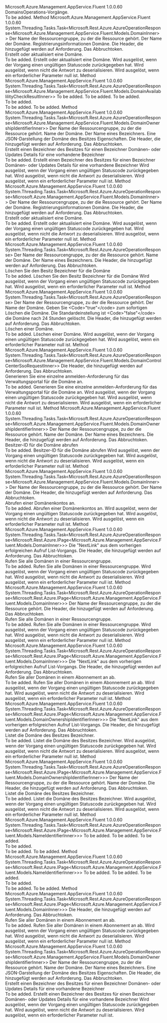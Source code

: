 <Type Name="IDomainsOperations" FullName="Microsoft.Azure.Management.AppService.Fluent.IDomainsOperations">
  <TypeSignature Language="C#" Value="public interface IDomainsOperations" />
  <TypeSignature Language="ILAsm" Value=".class public interface auto ansi abstract IDomainsOperations" />
  <TypeSignature Language="DocId" Value="T:Microsoft.Azure.Management.AppService.Fluent.IDomainsOperations" />
  <TypeSignature Language="VB.NET" Value="Public Interface IDomainsOperations" />
  <TypeSignature Language="F#" Value="type IDomainsOperations = interface" />
  <AssemblyInfo>
    <AssemblyName>Microsoft.Azure.Management.AppService.Fluent</AssemblyName>
    <AssemblyVersion>1.0.0.60</AssemblyVersion>
  </AssemblyInfo>
  <Interfaces />
  <Docs>
    <summary>
            DomainsOperations-Vorgänge.
            </summary>
    <remarks>To be added.</remarks>
  </Docs>
  <Members>
    <Member MemberName="BeginCreateOrUpdateWithHttpMessagesAsync">
      <MemberSignature Language="C#" Value="public System.Threading.Tasks.Task&lt;Microsoft.Rest.Azure.AzureOperationResponse&lt;Microsoft.Azure.Management.AppService.Fluent.Models.DomainInner&gt;&gt; BeginCreateOrUpdateWithHttpMessagesAsync (string resourceGroupName, string domainName, Microsoft.Azure.Management.AppService.Fluent.Models.DomainInner domain, System.Collections.Generic.Dictionary&lt;string,System.Collections.Generic.List&lt;string&gt;&gt; customHeaders = null, System.Threading.CancellationToken cancellationToken = null);" />
      <MemberSignature Language="ILAsm" Value=".method public hidebysig newslot virtual instance class System.Threading.Tasks.Task`1&lt;class Microsoft.Rest.Azure.AzureOperationResponse`1&lt;class Microsoft.Azure.Management.AppService.Fluent.Models.DomainInner&gt;&gt; BeginCreateOrUpdateWithHttpMessagesAsync(string resourceGroupName, string domainName, class Microsoft.Azure.Management.AppService.Fluent.Models.DomainInner domain, class System.Collections.Generic.Dictionary`2&lt;string, class System.Collections.Generic.List`1&lt;string&gt;&gt; customHeaders, valuetype System.Threading.CancellationToken cancellationToken) cil managed" />
      <MemberSignature Language="DocId" Value="M:Microsoft.Azure.Management.AppService.Fluent.IDomainsOperations.BeginCreateOrUpdateWithHttpMessagesAsync(System.String,System.String,Microsoft.Azure.Management.AppService.Fluent.Models.DomainInner,System.Collections.Generic.Dictionary{System.String,System.Collections.Generic.List{System.String}},System.Threading.CancellationToken)" />
      <MemberSignature Language="F#" Value="abstract member BeginCreateOrUpdateWithHttpMessagesAsync : string * string * Microsoft.Azure.Management.AppService.Fluent.Models.DomainInner * System.Collections.Generic.Dictionary&lt;string, System.Collections.Generic.List&lt;string&gt;&gt; * System.Threading.CancellationToken -&gt; System.Threading.Tasks.Task&lt;Microsoft.Rest.Azure.AzureOperationResponse&lt;Microsoft.Azure.Management.AppService.Fluent.Models.DomainInner&gt;&gt;" Usage="iDomainsOperations.BeginCreateOrUpdateWithHttpMessagesAsync (resourceGroupName, domainName, domain, customHeaders, cancellationToken)" />
      <MemberType>Method</MemberType>
      <AssemblyInfo>
        <AssemblyName>Microsoft.Azure.Management.AppService.Fluent</AssemblyName>
        <AssemblyVersion>1.0.0.60</AssemblyVersion>
      </AssemblyInfo>
      <ReturnValue>
        <ReturnType>System.Threading.Tasks.Task&lt;Microsoft.Rest.Azure.AzureOperationResponse&lt;Microsoft.Azure.Management.AppService.Fluent.Models.DomainInner&gt;&gt;</ReturnType>
      </ReturnValue>
      <Parameters>
        <Parameter Name="resourceGroupName" Type="System.String" />
        <Parameter Name="domainName" Type="System.String" />
        <Parameter Name="domain" Type="Microsoft.Azure.Management.AppService.Fluent.Models.DomainInner" />
        <Parameter Name="customHeaders" Type="System.Collections.Generic.Dictionary&lt;System.String,System.Collections.Generic.List&lt;System.String&gt;&gt;" />
        <Parameter Name="cancellationToken" Type="System.Threading.CancellationToken" />
      </Parameters>
      <Docs>
        <param name="resourceGroupName">
            Der Name der Ressourcengruppe, zu der die Ressource gehört.
            </param>
        <param name="domainName">
            Der Name der Domäne.
            </param>
        <param name="domain">
            Registrierungsinformationen Domäne.
            </param>
        <param name="customHeaders">
            Die Header, die hinzugefügt werden auf Anforderung.
            </param>
        <param name="cancellationToken">
            Das Abbruchtoken.
            </param>
        <summary>
            Erstellt oder aktualisiert eine Domäne.
            </summary>
        <returns>To be added.</returns>
        <remarks>
            Erstellt oder aktualisiert eine Domäne.
            </remarks>
        <exception cref="T:Microsoft.Rest.Azure.CloudException">
            Wird ausgelöst, wenn der Vorgang einen ungültigen Statuscode zurückgegeben hat.
            </exception>
        <exception cref="T:Microsoft.Rest.SerializationException">
            Wird ausgelöst, wenn nicht die Antwort zu deserialisieren.
            </exception>
        <exception cref="T:Microsoft.Rest.ValidationException">
            Wird ausgelöst, wenn ein erforderlicher Parameter null ist.
            </exception>
      </Docs>
    </Member>
    <Member MemberName="CheckAvailabilityWithHttpMessagesAsync">
      <MemberSignature Language="C#" Value="public System.Threading.Tasks.Task&lt;Microsoft.Rest.Azure.AzureOperationResponse&lt;Microsoft.Azure.Management.AppService.Fluent.Models.DomainAvailablilityCheckResultInner&gt;&gt; CheckAvailabilityWithHttpMessagesAsync (Microsoft.Azure.Management.AppService.Fluent.Models.NameIdentifierInner identifier, System.Collections.Generic.Dictionary&lt;string,System.Collections.Generic.List&lt;string&gt;&gt; customHeaders = null, System.Threading.CancellationToken cancellationToken = null);" />
      <MemberSignature Language="ILAsm" Value=".method public hidebysig newslot virtual instance class System.Threading.Tasks.Task`1&lt;class Microsoft.Rest.Azure.AzureOperationResponse`1&lt;class Microsoft.Azure.Management.AppService.Fluent.Models.DomainAvailablilityCheckResultInner&gt;&gt; CheckAvailabilityWithHttpMessagesAsync(class Microsoft.Azure.Management.AppService.Fluent.Models.NameIdentifierInner identifier, class System.Collections.Generic.Dictionary`2&lt;string, class System.Collections.Generic.List`1&lt;string&gt;&gt; customHeaders, valuetype System.Threading.CancellationToken cancellationToken) cil managed" />
      <MemberSignature Language="DocId" Value="M:Microsoft.Azure.Management.AppService.Fluent.IDomainsOperations.CheckAvailabilityWithHttpMessagesAsync(Microsoft.Azure.Management.AppService.Fluent.Models.NameIdentifierInner,System.Collections.Generic.Dictionary{System.String,System.Collections.Generic.List{System.String}},System.Threading.CancellationToken)" />
      <MemberSignature Language="F#" Value="abstract member CheckAvailabilityWithHttpMessagesAsync : Microsoft.Azure.Management.AppService.Fluent.Models.NameIdentifierInner * System.Collections.Generic.Dictionary&lt;string, System.Collections.Generic.List&lt;string&gt;&gt; * System.Threading.CancellationToken -&gt; System.Threading.Tasks.Task&lt;Microsoft.Rest.Azure.AzureOperationResponse&lt;Microsoft.Azure.Management.AppService.Fluent.Models.DomainAvailablilityCheckResultInner&gt;&gt;" Usage="iDomainsOperations.CheckAvailabilityWithHttpMessagesAsync (identifier, customHeaders, cancellationToken)" />
      <MemberType>Method</MemberType>
      <AssemblyInfo>
        <AssemblyName>Microsoft.Azure.Management.AppService.Fluent</AssemblyName>
        <AssemblyVersion>1.0.0.60</AssemblyVersion>
      </AssemblyInfo>
      <ReturnValue>
        <ReturnType>System.Threading.Tasks.Task&lt;Microsoft.Rest.Azure.AzureOperationResponse&lt;Microsoft.Azure.Management.AppService.Fluent.Models.DomainAvailablilityCheckResultInner&gt;&gt;</ReturnType>
      </ReturnValue>
      <Parameters>
        <Parameter Name="identifier" Type="Microsoft.Azure.Management.AppService.Fluent.Models.NameIdentifierInner" />
        <Parameter Name="customHeaders" Type="System.Collections.Generic.Dictionary&lt;System.String,System.Collections.Generic.List&lt;System.String&gt;&gt;" />
        <Parameter Name="cancellationToken" Type="System.Threading.CancellationToken" />
      </Parameters>
      <Docs>
        <param name="identifier">To be added.</param>
        <param name="customHeaders">To be added.</param>
        <param name="cancellationToken">To be added.</param>
        <summary>To be added.</summary>
        <returns>To be added.</returns>
        <remarks>To be added.</remarks>
      </Docs>
    </Member>
    <Member MemberName="CreateOrUpdateOwnershipIdentifierWithHttpMessagesAsync">
      <MemberSignature Language="C#" Value="public System.Threading.Tasks.Task&lt;Microsoft.Rest.Azure.AzureOperationResponse&lt;Microsoft.Azure.Management.AppService.Fluent.Models.DomainOwnershipIdentifierInner&gt;&gt; CreateOrUpdateOwnershipIdentifierWithHttpMessagesAsync (string resourceGroupName, string domainName, string name, Microsoft.Azure.Management.AppService.Fluent.Models.DomainOwnershipIdentifierInner domainOwnershipIdentifier, System.Collections.Generic.Dictionary&lt;string,System.Collections.Generic.List&lt;string&gt;&gt; customHeaders = null, System.Threading.CancellationToken cancellationToken = null);" />
      <MemberSignature Language="ILAsm" Value=".method public hidebysig newslot virtual instance class System.Threading.Tasks.Task`1&lt;class Microsoft.Rest.Azure.AzureOperationResponse`1&lt;class Microsoft.Azure.Management.AppService.Fluent.Models.DomainOwnershipIdentifierInner&gt;&gt; CreateOrUpdateOwnershipIdentifierWithHttpMessagesAsync(string resourceGroupName, string domainName, string name, class Microsoft.Azure.Management.AppService.Fluent.Models.DomainOwnershipIdentifierInner domainOwnershipIdentifier, class System.Collections.Generic.Dictionary`2&lt;string, class System.Collections.Generic.List`1&lt;string&gt;&gt; customHeaders, valuetype System.Threading.CancellationToken cancellationToken) cil managed" />
      <MemberSignature Language="DocId" Value="M:Microsoft.Azure.Management.AppService.Fluent.IDomainsOperations.CreateOrUpdateOwnershipIdentifierWithHttpMessagesAsync(System.String,System.String,System.String,Microsoft.Azure.Management.AppService.Fluent.Models.DomainOwnershipIdentifierInner,System.Collections.Generic.Dictionary{System.String,System.Collections.Generic.List{System.String}},System.Threading.CancellationToken)" />
      <MemberSignature Language="F#" Value="abstract member CreateOrUpdateOwnershipIdentifierWithHttpMessagesAsync : string * string * string * Microsoft.Azure.Management.AppService.Fluent.Models.DomainOwnershipIdentifierInner * System.Collections.Generic.Dictionary&lt;string, System.Collections.Generic.List&lt;string&gt;&gt; * System.Threading.CancellationToken -&gt; System.Threading.Tasks.Task&lt;Microsoft.Rest.Azure.AzureOperationResponse&lt;Microsoft.Azure.Management.AppService.Fluent.Models.DomainOwnershipIdentifierInner&gt;&gt;" Usage="iDomainsOperations.CreateOrUpdateOwnershipIdentifierWithHttpMessagesAsync (resourceGroupName, domainName, name, domainOwnershipIdentifier, customHeaders, cancellationToken)" />
      <MemberType>Method</MemberType>
      <AssemblyInfo>
        <AssemblyName>Microsoft.Azure.Management.AppService.Fluent</AssemblyName>
        <AssemblyVersion>1.0.0.60</AssemblyVersion>
      </AssemblyInfo>
      <ReturnValue>
        <ReturnType>System.Threading.Tasks.Task&lt;Microsoft.Rest.Azure.AzureOperationResponse&lt;Microsoft.Azure.Management.AppService.Fluent.Models.DomainOwnershipIdentifierInner&gt;&gt;</ReturnType>
      </ReturnValue>
      <Parameters>
        <Parameter Name="resourceGroupName" Type="System.String" />
        <Parameter Name="domainName" Type="System.String" />
        <Parameter Name="name" Type="System.String" />
        <Parameter Name="domainOwnershipIdentifier" Type="Microsoft.Azure.Management.AppService.Fluent.Models.DomainOwnershipIdentifierInner" />
        <Parameter Name="customHeaders" Type="System.Collections.Generic.Dictionary&lt;System.String,System.Collections.Generic.List&lt;System.String&gt;&gt;" />
        <Parameter Name="cancellationToken" Type="System.Threading.CancellationToken" />
      </Parameters>
      <Docs>
        <param name="resourceGroupName">
            Der Name der Ressourcengruppe, zu der die Ressource gehört.
            </param>
        <param name="domainName">
            Name der Domäne.
            </param>
        <param name="name">
            Der Name eines Bezeichners.
            </param>
        <param name="domainOwnershipIdentifier">
            Eine JSON-Darstellung der Domäne des Besitzes Eigenschaften.
            </param>
        <param name="customHeaders">
            Die Header, die hinzugefügt werden auf Anforderung.
            </param>
        <param name="cancellationToken">
            Das Abbruchtoken.
            </param>
        <summary>
            Erstellt einen Bezeichner des Besitzes für einen Bezeichner Domänen- oder Updates Details für eine vorhandene Bezeichner
            </summary>
        <returns>To be added.</returns>
        <remarks>
            Erstellt einen Bezeichner des Besitzes für einen Bezeichner Domänen- oder Updates Details für eine vorhandene Bezeichner
            </remarks>
        <exception cref="T:Microsoft.Rest.Azure.CloudException">
            Wird ausgelöst, wenn der Vorgang einen ungültigen Statuscode zurückgegeben hat.
            </exception>
        <exception cref="T:Microsoft.Rest.SerializationException">
            Wird ausgelöst, wenn nicht die Antwort zu deserialisieren.
            </exception>
        <exception cref="T:Microsoft.Rest.ValidationException">
            Wird ausgelöst, wenn ein erforderlicher Parameter null ist.
            </exception>
      </Docs>
    </Member>
    <Member MemberName="CreateOrUpdateWithHttpMessagesAsync">
      <MemberSignature Language="C#" Value="public System.Threading.Tasks.Task&lt;Microsoft.Rest.Azure.AzureOperationResponse&lt;Microsoft.Azure.Management.AppService.Fluent.Models.DomainInner&gt;&gt; CreateOrUpdateWithHttpMessagesAsync (string resourceGroupName, string domainName, Microsoft.Azure.Management.AppService.Fluent.Models.DomainInner domain, System.Collections.Generic.Dictionary&lt;string,System.Collections.Generic.List&lt;string&gt;&gt; customHeaders = null, System.Threading.CancellationToken cancellationToken = null);" />
      <MemberSignature Language="ILAsm" Value=".method public hidebysig newslot virtual instance class System.Threading.Tasks.Task`1&lt;class Microsoft.Rest.Azure.AzureOperationResponse`1&lt;class Microsoft.Azure.Management.AppService.Fluent.Models.DomainInner&gt;&gt; CreateOrUpdateWithHttpMessagesAsync(string resourceGroupName, string domainName, class Microsoft.Azure.Management.AppService.Fluent.Models.DomainInner domain, class System.Collections.Generic.Dictionary`2&lt;string, class System.Collections.Generic.List`1&lt;string&gt;&gt; customHeaders, valuetype System.Threading.CancellationToken cancellationToken) cil managed" />
      <MemberSignature Language="DocId" Value="M:Microsoft.Azure.Management.AppService.Fluent.IDomainsOperations.CreateOrUpdateWithHttpMessagesAsync(System.String,System.String,Microsoft.Azure.Management.AppService.Fluent.Models.DomainInner,System.Collections.Generic.Dictionary{System.String,System.Collections.Generic.List{System.String}},System.Threading.CancellationToken)" />
      <MemberSignature Language="F#" Value="abstract member CreateOrUpdateWithHttpMessagesAsync : string * string * Microsoft.Azure.Management.AppService.Fluent.Models.DomainInner * System.Collections.Generic.Dictionary&lt;string, System.Collections.Generic.List&lt;string&gt;&gt; * System.Threading.CancellationToken -&gt; System.Threading.Tasks.Task&lt;Microsoft.Rest.Azure.AzureOperationResponse&lt;Microsoft.Azure.Management.AppService.Fluent.Models.DomainInner&gt;&gt;" Usage="iDomainsOperations.CreateOrUpdateWithHttpMessagesAsync (resourceGroupName, domainName, domain, customHeaders, cancellationToken)" />
      <MemberType>Method</MemberType>
      <AssemblyInfo>
        <AssemblyName>Microsoft.Azure.Management.AppService.Fluent</AssemblyName>
        <AssemblyVersion>1.0.0.60</AssemblyVersion>
      </AssemblyInfo>
      <ReturnValue>
        <ReturnType>System.Threading.Tasks.Task&lt;Microsoft.Rest.Azure.AzureOperationResponse&lt;Microsoft.Azure.Management.AppService.Fluent.Models.DomainInner&gt;&gt;</ReturnType>
      </ReturnValue>
      <Parameters>
        <Parameter Name="resourceGroupName" Type="System.String" />
        <Parameter Name="domainName" Type="System.String" />
        <Parameter Name="domain" Type="Microsoft.Azure.Management.AppService.Fluent.Models.DomainInner" />
        <Parameter Name="customHeaders" Type="System.Collections.Generic.Dictionary&lt;System.String,System.Collections.Generic.List&lt;System.String&gt;&gt;" />
        <Parameter Name="cancellationToken" Type="System.Threading.CancellationToken" />
      </Parameters>
      <Docs>
        <param name="resourceGroupName">
            Der Name der Ressourcengruppe, zu der die Ressource gehört.
            </param>
        <param name="domainName">
            Der Name der Domäne.
            </param>
        <param name="domain">
            Registrierungsinformationen Domäne.
            </param>
        <param name="customHeaders">
            Die Header, die hinzugefügt werden auf Anforderung.
            </param>
        <param name="cancellationToken">
            Das Abbruchtoken.
            </param>
        <summary>
            Erstellt oder aktualisiert eine Domäne.
            </summary>
        <returns>To be added.</returns>
        <remarks>
            Erstellt oder aktualisiert eine Domäne.
            </remarks>
        <exception cref="T:Microsoft.Rest.Azure.CloudException">
            Wird ausgelöst, wenn der Vorgang einen ungültigen Statuscode zurückgegeben hat.
            </exception>
        <exception cref="T:Microsoft.Rest.SerializationException">
            Wird ausgelöst, wenn nicht die Antwort zu deserialisieren.
            </exception>
        <exception cref="T:Microsoft.Rest.ValidationException">
            Wird ausgelöst, wenn ein erforderlicher Parameter null ist.
            </exception>
      </Docs>
    </Member>
    <Member MemberName="DeleteOwnershipIdentifierWithHttpMessagesAsync">
      <MemberSignature Language="C#" Value="public System.Threading.Tasks.Task&lt;Microsoft.Rest.Azure.AzureOperationResponse&gt; DeleteOwnershipIdentifierWithHttpMessagesAsync (string resourceGroupName, string domainName, string name, System.Collections.Generic.Dictionary&lt;string,System.Collections.Generic.List&lt;string&gt;&gt; customHeaders = null, System.Threading.CancellationToken cancellationToken = null);" />
      <MemberSignature Language="ILAsm" Value=".method public hidebysig newslot virtual instance class System.Threading.Tasks.Task`1&lt;class Microsoft.Rest.Azure.AzureOperationResponse&gt; DeleteOwnershipIdentifierWithHttpMessagesAsync(string resourceGroupName, string domainName, string name, class System.Collections.Generic.Dictionary`2&lt;string, class System.Collections.Generic.List`1&lt;string&gt;&gt; customHeaders, valuetype System.Threading.CancellationToken cancellationToken) cil managed" />
      <MemberSignature Language="DocId" Value="M:Microsoft.Azure.Management.AppService.Fluent.IDomainsOperations.DeleteOwnershipIdentifierWithHttpMessagesAsync(System.String,System.String,System.String,System.Collections.Generic.Dictionary{System.String,System.Collections.Generic.List{System.String}},System.Threading.CancellationToken)" />
      <MemberSignature Language="F#" Value="abstract member DeleteOwnershipIdentifierWithHttpMessagesAsync : string * string * string * System.Collections.Generic.Dictionary&lt;string, System.Collections.Generic.List&lt;string&gt;&gt; * System.Threading.CancellationToken -&gt; System.Threading.Tasks.Task&lt;Microsoft.Rest.Azure.AzureOperationResponse&gt;" Usage="iDomainsOperations.DeleteOwnershipIdentifierWithHttpMessagesAsync (resourceGroupName, domainName, name, customHeaders, cancellationToken)" />
      <MemberType>Method</MemberType>
      <AssemblyInfo>
        <AssemblyName>Microsoft.Azure.Management.AppService.Fluent</AssemblyName>
        <AssemblyVersion>1.0.0.60</AssemblyVersion>
      </AssemblyInfo>
      <ReturnValue>
        <ReturnType>System.Threading.Tasks.Task&lt;Microsoft.Rest.Azure.AzureOperationResponse&gt;</ReturnType>
      </ReturnValue>
      <Parameters>
        <Parameter Name="resourceGroupName" Type="System.String" />
        <Parameter Name="domainName" Type="System.String" />
        <Parameter Name="name" Type="System.String" />
        <Parameter Name="customHeaders" Type="System.Collections.Generic.Dictionary&lt;System.String,System.Collections.Generic.List&lt;System.String&gt;&gt;" />
        <Parameter Name="cancellationToken" Type="System.Threading.CancellationToken" />
      </Parameters>
      <Docs>
        <param name="resourceGroupName">
            Der Name der Ressourcengruppe, zu der die Ressource gehört.
            </param>
        <param name="domainName">
            Name der Domäne.
            </param>
        <param name="name">
            Der Name eines Bezeichners.
            </param>
        <param name="customHeaders">
            Die Header, die hinzugefügt werden auf Anforderung.
            </param>
        <param name="cancellationToken">
            Das Abbruchtoken.
            </param>
        <summary>
            Löschen Sie den Besitz Bezeichner für die Domäne
            </summary>
        <returns>To be added.</returns>
        <remarks>
            Löschen Sie den Besitz Bezeichner für die Domäne
            </remarks>
        <exception cref="T:Microsoft.Rest.Azure.CloudException">
            Wird ausgelöst, wenn der Vorgang einen ungültigen Statuscode zurückgegeben hat.
            </exception>
        <exception cref="T:Microsoft.Rest.ValidationException">
            Wird ausgelöst, wenn ein erforderlicher Parameter null ist.
            </exception>
      </Docs>
    </Member>
    <Member MemberName="DeleteWithHttpMessagesAsync">
      <MemberSignature Language="C#" Value="public System.Threading.Tasks.Task&lt;Microsoft.Rest.Azure.AzureOperationResponse&gt; DeleteWithHttpMessagesAsync (string resourceGroupName, string domainName, Nullable&lt;bool&gt; forceHardDeleteDomain = null, System.Collections.Generic.Dictionary&lt;string,System.Collections.Generic.List&lt;string&gt;&gt; customHeaders = null, System.Threading.CancellationToken cancellationToken = null);" />
      <MemberSignature Language="ILAsm" Value=".method public hidebysig newslot virtual instance class System.Threading.Tasks.Task`1&lt;class Microsoft.Rest.Azure.AzureOperationResponse&gt; DeleteWithHttpMessagesAsync(string resourceGroupName, string domainName, valuetype System.Nullable`1&lt;bool&gt; forceHardDeleteDomain, class System.Collections.Generic.Dictionary`2&lt;string, class System.Collections.Generic.List`1&lt;string&gt;&gt; customHeaders, valuetype System.Threading.CancellationToken cancellationToken) cil managed" />
      <MemberSignature Language="DocId" Value="M:Microsoft.Azure.Management.AppService.Fluent.IDomainsOperations.DeleteWithHttpMessagesAsync(System.String,System.String,System.Nullable{System.Boolean},System.Collections.Generic.Dictionary{System.String,System.Collections.Generic.List{System.String}},System.Threading.CancellationToken)" />
      <MemberSignature Language="F#" Value="abstract member DeleteWithHttpMessagesAsync : string * string * Nullable&lt;bool&gt; * System.Collections.Generic.Dictionary&lt;string, System.Collections.Generic.List&lt;string&gt;&gt; * System.Threading.CancellationToken -&gt; System.Threading.Tasks.Task&lt;Microsoft.Rest.Azure.AzureOperationResponse&gt;" Usage="iDomainsOperations.DeleteWithHttpMessagesAsync (resourceGroupName, domainName, forceHardDeleteDomain, customHeaders, cancellationToken)" />
      <MemberType>Method</MemberType>
      <AssemblyInfo>
        <AssemblyName>Microsoft.Azure.Management.AppService.Fluent</AssemblyName>
        <AssemblyVersion>1.0.0.60</AssemblyVersion>
      </AssemblyInfo>
      <ReturnValue>
        <ReturnType>System.Threading.Tasks.Task&lt;Microsoft.Rest.Azure.AzureOperationResponse&gt;</ReturnType>
      </ReturnValue>
      <Parameters>
        <Parameter Name="resourceGroupName" Type="System.String" />
        <Parameter Name="domainName" Type="System.String" />
        <Parameter Name="forceHardDeleteDomain" Type="System.Nullable&lt;System.Boolean&gt;" />
        <Parameter Name="customHeaders" Type="System.Collections.Generic.Dictionary&lt;System.String,System.Collections.Generic.List&lt;System.String&gt;&gt;" />
        <Parameter Name="cancellationToken" Type="System.Threading.CancellationToken" />
      </Parameters>
      <Docs>
        <param name="resourceGroupName">
            Der Name der Ressourcengruppe, zu der die Ressource gehört.
            </param>
        <param name="domainName">
            Der Name der Domäne.
            </param>
        <param name="forceHardDeleteDomain">
            Geben Sie &lt;Code&gt;"true"&lt;/code&gt; zum sofortigen Löschen die Domäne. Die Standardeinstellung ist &lt;Code&gt;"false"&lt;/code&gt; die Domäne nach 24 Stunden gelöscht.
            </param>
        <param name="customHeaders">
            Die Header, die hinzugefügt werden auf Anforderung.
            </param>
        <param name="cancellationToken">
            Das Abbruchtoken.
            </param>
        <summary>
            Löschen einer Domäne.
            </summary>
        <returns>To be added.</returns>
        <remarks>
            Löschen einer Domäne.
            </remarks>
        <exception cref="T:Microsoft.Rest.Azure.CloudException">
            Wird ausgelöst, wenn der Vorgang einen ungültigen Statuscode zurückgegeben hat.
            </exception>
        <exception cref="T:Microsoft.Rest.ValidationException">
            Wird ausgelöst, wenn ein erforderlicher Parameter null ist.
            </exception>
      </Docs>
    </Member>
    <Member MemberName="GetControlCenterSsoRequestWithHttpMessagesAsync">
      <MemberSignature Language="C#" Value="public System.Threading.Tasks.Task&lt;Microsoft.Rest.Azure.AzureOperationResponse&lt;Microsoft.Azure.Management.AppService.Fluent.Models.DomainControlCenterSsoRequestInner&gt;&gt; GetControlCenterSsoRequestWithHttpMessagesAsync (System.Collections.Generic.Dictionary&lt;string,System.Collections.Generic.List&lt;string&gt;&gt; customHeaders = null, System.Threading.CancellationToken cancellationToken = null);" />
      <MemberSignature Language="ILAsm" Value=".method public hidebysig newslot virtual instance class System.Threading.Tasks.Task`1&lt;class Microsoft.Rest.Azure.AzureOperationResponse`1&lt;class Microsoft.Azure.Management.AppService.Fluent.Models.DomainControlCenterSsoRequestInner&gt;&gt; GetControlCenterSsoRequestWithHttpMessagesAsync(class System.Collections.Generic.Dictionary`2&lt;string, class System.Collections.Generic.List`1&lt;string&gt;&gt; customHeaders, valuetype System.Threading.CancellationToken cancellationToken) cil managed" />
      <MemberSignature Language="DocId" Value="M:Microsoft.Azure.Management.AppService.Fluent.IDomainsOperations.GetControlCenterSsoRequestWithHttpMessagesAsync(System.Collections.Generic.Dictionary{System.String,System.Collections.Generic.List{System.String}},System.Threading.CancellationToken)" />
      <MemberSignature Language="F#" Value="abstract member GetControlCenterSsoRequestWithHttpMessagesAsync : System.Collections.Generic.Dictionary&lt;string, System.Collections.Generic.List&lt;string&gt;&gt; * System.Threading.CancellationToken -&gt; System.Threading.Tasks.Task&lt;Microsoft.Rest.Azure.AzureOperationResponse&lt;Microsoft.Azure.Management.AppService.Fluent.Models.DomainControlCenterSsoRequestInner&gt;&gt;" Usage="iDomainsOperations.GetControlCenterSsoRequestWithHttpMessagesAsync (customHeaders, cancellationToken)" />
      <MemberType>Method</MemberType>
      <AssemblyInfo>
        <AssemblyName>Microsoft.Azure.Management.AppService.Fluent</AssemblyName>
        <AssemblyVersion>1.0.0.60</AssemblyVersion>
      </AssemblyInfo>
      <ReturnValue>
        <ReturnType>System.Threading.Tasks.Task&lt;Microsoft.Rest.Azure.AzureOperationResponse&lt;Microsoft.Azure.Management.AppService.Fluent.Models.DomainControlCenterSsoRequestInner&gt;&gt;</ReturnType>
      </ReturnValue>
      <Parameters>
        <Parameter Name="customHeaders" Type="System.Collections.Generic.Dictionary&lt;System.String,System.Collections.Generic.List&lt;System.String&gt;&gt;" />
        <Parameter Name="cancellationToken" Type="System.Threading.CancellationToken" />
      </Parameters>
      <Docs>
        <param name="customHeaders">
            Die Header, die hinzugefügt werden auf Anforderung.
            </param>
        <param name="cancellationToken">
            Das Abbruchtoken.
            </param>
        <summary>
            Generieren Sie eine einzelne anmelden-Anforderung für das Verwaltungsportal für die Domäne an.
            </summary>
        <returns>To be added.</returns>
        <remarks>
            Generieren Sie eine einzelne anmelden-Anforderung für das Verwaltungsportal für die Domäne an.
            </remarks>
        <exception cref="T:Microsoft.Rest.Azure.CloudException">
            Wird ausgelöst, wenn der Vorgang einen ungültigen Statuscode zurückgegeben hat.
            </exception>
        <exception cref="T:Microsoft.Rest.SerializationException">
            Wird ausgelöst, wenn nicht die Antwort zu deserialisieren.
            </exception>
        <exception cref="T:Microsoft.Rest.ValidationException">
            Wird ausgelöst, wenn ein erforderlicher Parameter null ist.
            </exception>
      </Docs>
    </Member>
    <Member MemberName="GetOwnershipIdentifierWithHttpMessagesAsync">
      <MemberSignature Language="C#" Value="public System.Threading.Tasks.Task&lt;Microsoft.Rest.Azure.AzureOperationResponse&lt;Microsoft.Azure.Management.AppService.Fluent.Models.DomainOwnershipIdentifierInner&gt;&gt; GetOwnershipIdentifierWithHttpMessagesAsync (string resourceGroupName, string domainName, string name, System.Collections.Generic.Dictionary&lt;string,System.Collections.Generic.List&lt;string&gt;&gt; customHeaders = null, System.Threading.CancellationToken cancellationToken = null);" />
      <MemberSignature Language="ILAsm" Value=".method public hidebysig newslot virtual instance class System.Threading.Tasks.Task`1&lt;class Microsoft.Rest.Azure.AzureOperationResponse`1&lt;class Microsoft.Azure.Management.AppService.Fluent.Models.DomainOwnershipIdentifierInner&gt;&gt; GetOwnershipIdentifierWithHttpMessagesAsync(string resourceGroupName, string domainName, string name, class System.Collections.Generic.Dictionary`2&lt;string, class System.Collections.Generic.List`1&lt;string&gt;&gt; customHeaders, valuetype System.Threading.CancellationToken cancellationToken) cil managed" />
      <MemberSignature Language="DocId" Value="M:Microsoft.Azure.Management.AppService.Fluent.IDomainsOperations.GetOwnershipIdentifierWithHttpMessagesAsync(System.String,System.String,System.String,System.Collections.Generic.Dictionary{System.String,System.Collections.Generic.List{System.String}},System.Threading.CancellationToken)" />
      <MemberSignature Language="F#" Value="abstract member GetOwnershipIdentifierWithHttpMessagesAsync : string * string * string * System.Collections.Generic.Dictionary&lt;string, System.Collections.Generic.List&lt;string&gt;&gt; * System.Threading.CancellationToken -&gt; System.Threading.Tasks.Task&lt;Microsoft.Rest.Azure.AzureOperationResponse&lt;Microsoft.Azure.Management.AppService.Fluent.Models.DomainOwnershipIdentifierInner&gt;&gt;" Usage="iDomainsOperations.GetOwnershipIdentifierWithHttpMessagesAsync (resourceGroupName, domainName, name, customHeaders, cancellationToken)" />
      <MemberType>Method</MemberType>
      <AssemblyInfo>
        <AssemblyName>Microsoft.Azure.Management.AppService.Fluent</AssemblyName>
        <AssemblyVersion>1.0.0.60</AssemblyVersion>
      </AssemblyInfo>
      <ReturnValue>
        <ReturnType>System.Threading.Tasks.Task&lt;Microsoft.Rest.Azure.AzureOperationResponse&lt;Microsoft.Azure.Management.AppService.Fluent.Models.DomainOwnershipIdentifierInner&gt;&gt;</ReturnType>
      </ReturnValue>
      <Parameters>
        <Parameter Name="resourceGroupName" Type="System.String" />
        <Parameter Name="domainName" Type="System.String" />
        <Parameter Name="name" Type="System.String" />
        <Parameter Name="customHeaders" Type="System.Collections.Generic.Dictionary&lt;System.String,System.Collections.Generic.List&lt;System.String&gt;&gt;" />
        <Parameter Name="cancellationToken" Type="System.Threading.CancellationToken" />
      </Parameters>
      <Docs>
        <param name="resourceGroupName">
            Der Name der Ressourcengruppe, zu der die Ressource gehört.
            </param>
        <param name="domainName">
            Name der Domäne.
            </param>
        <param name="name">
            Der Name eines Bezeichners.
            </param>
        <param name="customHeaders">
            Die Header, die hinzugefügt werden auf Anforderung.
            </param>
        <param name="cancellationToken">
            Das Abbruchtoken.
            </param>
        <summary>
            Besitzer-ID für die Domäne abrufen
            </summary>
        <returns>To be added.</returns>
        <remarks>
            Besitzer-ID für die Domäne abrufen
            </remarks>
        <exception cref="T:Microsoft.Rest.Azure.CloudException">
            Wird ausgelöst, wenn der Vorgang einen ungültigen Statuscode zurückgegeben hat.
            </exception>
        <exception cref="T:Microsoft.Rest.SerializationException">
            Wird ausgelöst, wenn nicht die Antwort zu deserialisieren.
            </exception>
        <exception cref="T:Microsoft.Rest.ValidationException">
            Wird ausgelöst, wenn ein erforderlicher Parameter null ist.
            </exception>
      </Docs>
    </Member>
    <Member MemberName="GetWithHttpMessagesAsync">
      <MemberSignature Language="C#" Value="public System.Threading.Tasks.Task&lt;Microsoft.Rest.Azure.AzureOperationResponse&lt;Microsoft.Azure.Management.AppService.Fluent.Models.DomainInner&gt;&gt; GetWithHttpMessagesAsync (string resourceGroupName, string domainName, System.Collections.Generic.Dictionary&lt;string,System.Collections.Generic.List&lt;string&gt;&gt; customHeaders = null, System.Threading.CancellationToken cancellationToken = null);" />
      <MemberSignature Language="ILAsm" Value=".method public hidebysig newslot virtual instance class System.Threading.Tasks.Task`1&lt;class Microsoft.Rest.Azure.AzureOperationResponse`1&lt;class Microsoft.Azure.Management.AppService.Fluent.Models.DomainInner&gt;&gt; GetWithHttpMessagesAsync(string resourceGroupName, string domainName, class System.Collections.Generic.Dictionary`2&lt;string, class System.Collections.Generic.List`1&lt;string&gt;&gt; customHeaders, valuetype System.Threading.CancellationToken cancellationToken) cil managed" />
      <MemberSignature Language="DocId" Value="M:Microsoft.Azure.Management.AppService.Fluent.IDomainsOperations.GetWithHttpMessagesAsync(System.String,System.String,System.Collections.Generic.Dictionary{System.String,System.Collections.Generic.List{System.String}},System.Threading.CancellationToken)" />
      <MemberSignature Language="F#" Value="abstract member GetWithHttpMessagesAsync : string * string * System.Collections.Generic.Dictionary&lt;string, System.Collections.Generic.List&lt;string&gt;&gt; * System.Threading.CancellationToken -&gt; System.Threading.Tasks.Task&lt;Microsoft.Rest.Azure.AzureOperationResponse&lt;Microsoft.Azure.Management.AppService.Fluent.Models.DomainInner&gt;&gt;" Usage="iDomainsOperations.GetWithHttpMessagesAsync (resourceGroupName, domainName, customHeaders, cancellationToken)" />
      <MemberType>Method</MemberType>
      <AssemblyInfo>
        <AssemblyName>Microsoft.Azure.Management.AppService.Fluent</AssemblyName>
        <AssemblyVersion>1.0.0.60</AssemblyVersion>
      </AssemblyInfo>
      <ReturnValue>
        <ReturnType>System.Threading.Tasks.Task&lt;Microsoft.Rest.Azure.AzureOperationResponse&lt;Microsoft.Azure.Management.AppService.Fluent.Models.DomainInner&gt;&gt;</ReturnType>
      </ReturnValue>
      <Parameters>
        <Parameter Name="resourceGroupName" Type="System.String" />
        <Parameter Name="domainName" Type="System.String" />
        <Parameter Name="customHeaders" Type="System.Collections.Generic.Dictionary&lt;System.String,System.Collections.Generic.List&lt;System.String&gt;&gt;" />
        <Parameter Name="cancellationToken" Type="System.Threading.CancellationToken" />
      </Parameters>
      <Docs>
        <param name="resourceGroupName">
            Der Name der Ressourcengruppe, zu der die Ressource gehört.
            </param>
        <param name="domainName">
            Der Name der Domäne.
            </param>
        <param name="customHeaders">
            Die Header, die hinzugefügt werden auf Anforderung.
            </param>
        <param name="cancellationToken">
            Das Abbruchtoken.
            </param>
        <summary>
            Abrufen einer Domänenkontos an.
            </summary>
        <returns>To be added.</returns>
        <remarks>
            Abrufen einer Domänenkontos an.
            </remarks>
        <exception cref="T:Microsoft.Rest.Azure.CloudException">
            Wird ausgelöst, wenn der Vorgang einen ungültigen Statuscode zurückgegeben hat.
            </exception>
        <exception cref="T:Microsoft.Rest.SerializationException">
            Wird ausgelöst, wenn nicht die Antwort zu deserialisieren.
            </exception>
        <exception cref="T:Microsoft.Rest.ValidationException">
            Wird ausgelöst, wenn ein erforderlicher Parameter null ist.
            </exception>
      </Docs>
    </Member>
    <Member MemberName="ListByResourceGroupNextWithHttpMessagesAsync">
      <MemberSignature Language="C#" Value="public System.Threading.Tasks.Task&lt;Microsoft.Rest.Azure.AzureOperationResponse&lt;Microsoft.Rest.Azure.IPage&lt;Microsoft.Azure.Management.AppService.Fluent.Models.DomainInner&gt;&gt;&gt; ListByResourceGroupNextWithHttpMessagesAsync (string nextPageLink, System.Collections.Generic.Dictionary&lt;string,System.Collections.Generic.List&lt;string&gt;&gt; customHeaders = null, System.Threading.CancellationToken cancellationToken = null);" />
      <MemberSignature Language="ILAsm" Value=".method public hidebysig newslot virtual instance class System.Threading.Tasks.Task`1&lt;class Microsoft.Rest.Azure.AzureOperationResponse`1&lt;class Microsoft.Rest.Azure.IPage`1&lt;class Microsoft.Azure.Management.AppService.Fluent.Models.DomainInner&gt;&gt;&gt; ListByResourceGroupNextWithHttpMessagesAsync(string nextPageLink, class System.Collections.Generic.Dictionary`2&lt;string, class System.Collections.Generic.List`1&lt;string&gt;&gt; customHeaders, valuetype System.Threading.CancellationToken cancellationToken) cil managed" />
      <MemberSignature Language="DocId" Value="M:Microsoft.Azure.Management.AppService.Fluent.IDomainsOperations.ListByResourceGroupNextWithHttpMessagesAsync(System.String,System.Collections.Generic.Dictionary{System.String,System.Collections.Generic.List{System.String}},System.Threading.CancellationToken)" />
      <MemberSignature Language="F#" Value="abstract member ListByResourceGroupNextWithHttpMessagesAsync : string * System.Collections.Generic.Dictionary&lt;string, System.Collections.Generic.List&lt;string&gt;&gt; * System.Threading.CancellationToken -&gt; System.Threading.Tasks.Task&lt;Microsoft.Rest.Azure.AzureOperationResponse&lt;Microsoft.Rest.Azure.IPage&lt;Microsoft.Azure.Management.AppService.Fluent.Models.DomainInner&gt;&gt;&gt;" Usage="iDomainsOperations.ListByResourceGroupNextWithHttpMessagesAsync (nextPageLink, customHeaders, cancellationToken)" />
      <MemberType>Method</MemberType>
      <AssemblyInfo>
        <AssemblyName>Microsoft.Azure.Management.AppService.Fluent</AssemblyName>
        <AssemblyVersion>1.0.0.60</AssemblyVersion>
      </AssemblyInfo>
      <ReturnValue>
        <ReturnType>System.Threading.Tasks.Task&lt;Microsoft.Rest.Azure.AzureOperationResponse&lt;Microsoft.Rest.Azure.IPage&lt;Microsoft.Azure.Management.AppService.Fluent.Models.DomainInner&gt;&gt;&gt;</ReturnType>
      </ReturnValue>
      <Parameters>
        <Parameter Name="nextPageLink" Type="System.String" />
        <Parameter Name="customHeaders" Type="System.Collections.Generic.Dictionary&lt;System.String,System.Collections.Generic.List&lt;System.String&gt;&gt;" />
        <Parameter Name="cancellationToken" Type="System.Threading.CancellationToken" />
      </Parameters>
      <Docs>
        <param name="nextPageLink">
            Die "NextLink" aus dem vorherigen erfolgreichen Aufruf List-Vorgangs.
            </param>
        <param name="customHeaders">
            Die Header, die hinzugefügt werden auf Anforderung.
            </param>
        <param name="cancellationToken">
            Das Abbruchtoken.
            </param>
        <summary>
            Rufen Sie alle Domänen in einer Ressourcengruppe.
            </summary>
        <returns>To be added.</returns>
        <remarks>
            Rufen Sie alle Domänen in einer Ressourcengruppe.
            </remarks>
        <exception cref="T:Microsoft.Rest.Azure.CloudException">
            Wird ausgelöst, wenn der Vorgang einen ungültigen Statuscode zurückgegeben hat.
            </exception>
        <exception cref="T:Microsoft.Rest.SerializationException">
            Wird ausgelöst, wenn nicht die Antwort zu deserialisieren.
            </exception>
        <exception cref="T:Microsoft.Rest.ValidationException">
            Wird ausgelöst, wenn ein erforderlicher Parameter null ist.
            </exception>
      </Docs>
    </Member>
    <Member MemberName="ListByResourceGroupWithHttpMessagesAsync">
      <MemberSignature Language="C#" Value="public System.Threading.Tasks.Task&lt;Microsoft.Rest.Azure.AzureOperationResponse&lt;Microsoft.Rest.Azure.IPage&lt;Microsoft.Azure.Management.AppService.Fluent.Models.DomainInner&gt;&gt;&gt; ListByResourceGroupWithHttpMessagesAsync (string resourceGroupName, System.Collections.Generic.Dictionary&lt;string,System.Collections.Generic.List&lt;string&gt;&gt; customHeaders = null, System.Threading.CancellationToken cancellationToken = null);" />
      <MemberSignature Language="ILAsm" Value=".method public hidebysig newslot virtual instance class System.Threading.Tasks.Task`1&lt;class Microsoft.Rest.Azure.AzureOperationResponse`1&lt;class Microsoft.Rest.Azure.IPage`1&lt;class Microsoft.Azure.Management.AppService.Fluent.Models.DomainInner&gt;&gt;&gt; ListByResourceGroupWithHttpMessagesAsync(string resourceGroupName, class System.Collections.Generic.Dictionary`2&lt;string, class System.Collections.Generic.List`1&lt;string&gt;&gt; customHeaders, valuetype System.Threading.CancellationToken cancellationToken) cil managed" />
      <MemberSignature Language="DocId" Value="M:Microsoft.Azure.Management.AppService.Fluent.IDomainsOperations.ListByResourceGroupWithHttpMessagesAsync(System.String,System.Collections.Generic.Dictionary{System.String,System.Collections.Generic.List{System.String}},System.Threading.CancellationToken)" />
      <MemberSignature Language="F#" Value="abstract member ListByResourceGroupWithHttpMessagesAsync : string * System.Collections.Generic.Dictionary&lt;string, System.Collections.Generic.List&lt;string&gt;&gt; * System.Threading.CancellationToken -&gt; System.Threading.Tasks.Task&lt;Microsoft.Rest.Azure.AzureOperationResponse&lt;Microsoft.Rest.Azure.IPage&lt;Microsoft.Azure.Management.AppService.Fluent.Models.DomainInner&gt;&gt;&gt;" Usage="iDomainsOperations.ListByResourceGroupWithHttpMessagesAsync (resourceGroupName, customHeaders, cancellationToken)" />
      <MemberType>Method</MemberType>
      <AssemblyInfo>
        <AssemblyName>Microsoft.Azure.Management.AppService.Fluent</AssemblyName>
        <AssemblyVersion>1.0.0.60</AssemblyVersion>
      </AssemblyInfo>
      <ReturnValue>
        <ReturnType>System.Threading.Tasks.Task&lt;Microsoft.Rest.Azure.AzureOperationResponse&lt;Microsoft.Rest.Azure.IPage&lt;Microsoft.Azure.Management.AppService.Fluent.Models.DomainInner&gt;&gt;&gt;</ReturnType>
      </ReturnValue>
      <Parameters>
        <Parameter Name="resourceGroupName" Type="System.String" />
        <Parameter Name="customHeaders" Type="System.Collections.Generic.Dictionary&lt;System.String,System.Collections.Generic.List&lt;System.String&gt;&gt;" />
        <Parameter Name="cancellationToken" Type="System.Threading.CancellationToken" />
      </Parameters>
      <Docs>
        <param name="resourceGroupName">
            Der Name der Ressourcengruppe, zu der die Ressource gehört.
            </param>
        <param name="customHeaders">
            Die Header, die hinzugefügt werden auf Anforderung.
            </param>
        <param name="cancellationToken">
            Das Abbruchtoken.
            </param>
        <summary>
            Rufen Sie alle Domänen in einer Ressourcengruppe.
            </summary>
        <returns>To be added.</returns>
        <remarks>
            Rufen Sie alle Domänen in einer Ressourcengruppe.
            </remarks>
        <exception cref="T:Microsoft.Rest.Azure.CloudException">
            Wird ausgelöst, wenn der Vorgang einen ungültigen Statuscode zurückgegeben hat.
            </exception>
        <exception cref="T:Microsoft.Rest.SerializationException">
            Wird ausgelöst, wenn nicht die Antwort zu deserialisieren.
            </exception>
        <exception cref="T:Microsoft.Rest.ValidationException">
            Wird ausgelöst, wenn ein erforderlicher Parameter null ist.
            </exception>
      </Docs>
    </Member>
    <Member MemberName="ListNextWithHttpMessagesAsync">
      <MemberSignature Language="C#" Value="public System.Threading.Tasks.Task&lt;Microsoft.Rest.Azure.AzureOperationResponse&lt;Microsoft.Rest.Azure.IPage&lt;Microsoft.Azure.Management.AppService.Fluent.Models.DomainInner&gt;&gt;&gt; ListNextWithHttpMessagesAsync (string nextPageLink, System.Collections.Generic.Dictionary&lt;string,System.Collections.Generic.List&lt;string&gt;&gt; customHeaders = null, System.Threading.CancellationToken cancellationToken = null);" />
      <MemberSignature Language="ILAsm" Value=".method public hidebysig newslot virtual instance class System.Threading.Tasks.Task`1&lt;class Microsoft.Rest.Azure.AzureOperationResponse`1&lt;class Microsoft.Rest.Azure.IPage`1&lt;class Microsoft.Azure.Management.AppService.Fluent.Models.DomainInner&gt;&gt;&gt; ListNextWithHttpMessagesAsync(string nextPageLink, class System.Collections.Generic.Dictionary`2&lt;string, class System.Collections.Generic.List`1&lt;string&gt;&gt; customHeaders, valuetype System.Threading.CancellationToken cancellationToken) cil managed" />
      <MemberSignature Language="DocId" Value="M:Microsoft.Azure.Management.AppService.Fluent.IDomainsOperations.ListNextWithHttpMessagesAsync(System.String,System.Collections.Generic.Dictionary{System.String,System.Collections.Generic.List{System.String}},System.Threading.CancellationToken)" />
      <MemberSignature Language="F#" Value="abstract member ListNextWithHttpMessagesAsync : string * System.Collections.Generic.Dictionary&lt;string, System.Collections.Generic.List&lt;string&gt;&gt; * System.Threading.CancellationToken -&gt; System.Threading.Tasks.Task&lt;Microsoft.Rest.Azure.AzureOperationResponse&lt;Microsoft.Rest.Azure.IPage&lt;Microsoft.Azure.Management.AppService.Fluent.Models.DomainInner&gt;&gt;&gt;" Usage="iDomainsOperations.ListNextWithHttpMessagesAsync (nextPageLink, customHeaders, cancellationToken)" />
      <MemberType>Method</MemberType>
      <AssemblyInfo>
        <AssemblyName>Microsoft.Azure.Management.AppService.Fluent</AssemblyName>
        <AssemblyVersion>1.0.0.60</AssemblyVersion>
      </AssemblyInfo>
      <ReturnValue>
        <ReturnType>System.Threading.Tasks.Task&lt;Microsoft.Rest.Azure.AzureOperationResponse&lt;Microsoft.Rest.Azure.IPage&lt;Microsoft.Azure.Management.AppService.Fluent.Models.DomainInner&gt;&gt;&gt;</ReturnType>
      </ReturnValue>
      <Parameters>
        <Parameter Name="nextPageLink" Type="System.String" />
        <Parameter Name="customHeaders" Type="System.Collections.Generic.Dictionary&lt;System.String,System.Collections.Generic.List&lt;System.String&gt;&gt;" />
        <Parameter Name="cancellationToken" Type="System.Threading.CancellationToken" />
      </Parameters>
      <Docs>
        <param name="nextPageLink">
            Die "NextLink" aus dem vorherigen erfolgreichen Aufruf List-Vorgangs.
            </param>
        <param name="customHeaders">
            Die Header, die hinzugefügt werden auf Anforderung.
            </param>
        <param name="cancellationToken">
            Das Abbruchtoken.
            </param>
        <summary>
            Rufen Sie aller Domänen in einem Abonnement an ab.
            </summary>
        <returns>To be added.</returns>
        <remarks>
            Rufen Sie aller Domänen in einem Abonnement an ab.
            </remarks>
        <exception cref="T:Microsoft.Rest.Azure.CloudException">
            Wird ausgelöst, wenn der Vorgang einen ungültigen Statuscode zurückgegeben hat.
            </exception>
        <exception cref="T:Microsoft.Rest.SerializationException">
            Wird ausgelöst, wenn nicht die Antwort zu deserialisieren.
            </exception>
        <exception cref="T:Microsoft.Rest.ValidationException">
            Wird ausgelöst, wenn ein erforderlicher Parameter null ist.
            </exception>
      </Docs>
    </Member>
    <Member MemberName="ListOwnershipIdentifiersNextWithHttpMessagesAsync">
      <MemberSignature Language="C#" Value="public System.Threading.Tasks.Task&lt;Microsoft.Rest.Azure.AzureOperationResponse&lt;Microsoft.Rest.Azure.IPage&lt;Microsoft.Azure.Management.AppService.Fluent.Models.DomainOwnershipIdentifierInner&gt;&gt;&gt; ListOwnershipIdentifiersNextWithHttpMessagesAsync (string nextPageLink, System.Collections.Generic.Dictionary&lt;string,System.Collections.Generic.List&lt;string&gt;&gt; customHeaders = null, System.Threading.CancellationToken cancellationToken = null);" />
      <MemberSignature Language="ILAsm" Value=".method public hidebysig newslot virtual instance class System.Threading.Tasks.Task`1&lt;class Microsoft.Rest.Azure.AzureOperationResponse`1&lt;class Microsoft.Rest.Azure.IPage`1&lt;class Microsoft.Azure.Management.AppService.Fluent.Models.DomainOwnershipIdentifierInner&gt;&gt;&gt; ListOwnershipIdentifiersNextWithHttpMessagesAsync(string nextPageLink, class System.Collections.Generic.Dictionary`2&lt;string, class System.Collections.Generic.List`1&lt;string&gt;&gt; customHeaders, valuetype System.Threading.CancellationToken cancellationToken) cil managed" />
      <MemberSignature Language="DocId" Value="M:Microsoft.Azure.Management.AppService.Fluent.IDomainsOperations.ListOwnershipIdentifiersNextWithHttpMessagesAsync(System.String,System.Collections.Generic.Dictionary{System.String,System.Collections.Generic.List{System.String}},System.Threading.CancellationToken)" />
      <MemberSignature Language="F#" Value="abstract member ListOwnershipIdentifiersNextWithHttpMessagesAsync : string * System.Collections.Generic.Dictionary&lt;string, System.Collections.Generic.List&lt;string&gt;&gt; * System.Threading.CancellationToken -&gt; System.Threading.Tasks.Task&lt;Microsoft.Rest.Azure.AzureOperationResponse&lt;Microsoft.Rest.Azure.IPage&lt;Microsoft.Azure.Management.AppService.Fluent.Models.DomainOwnershipIdentifierInner&gt;&gt;&gt;" Usage="iDomainsOperations.ListOwnershipIdentifiersNextWithHttpMessagesAsync (nextPageLink, customHeaders, cancellationToken)" />
      <MemberType>Method</MemberType>
      <AssemblyInfo>
        <AssemblyName>Microsoft.Azure.Management.AppService.Fluent</AssemblyName>
        <AssemblyVersion>1.0.0.60</AssemblyVersion>
      </AssemblyInfo>
      <ReturnValue>
        <ReturnType>System.Threading.Tasks.Task&lt;Microsoft.Rest.Azure.AzureOperationResponse&lt;Microsoft.Rest.Azure.IPage&lt;Microsoft.Azure.Management.AppService.Fluent.Models.DomainOwnershipIdentifierInner&gt;&gt;&gt;</ReturnType>
      </ReturnValue>
      <Parameters>
        <Parameter Name="nextPageLink" Type="System.String" />
        <Parameter Name="customHeaders" Type="System.Collections.Generic.Dictionary&lt;System.String,System.Collections.Generic.List&lt;System.String&gt;&gt;" />
        <Parameter Name="cancellationToken" Type="System.Threading.CancellationToken" />
      </Parameters>
      <Docs>
        <param name="nextPageLink">
            Die "NextLink" aus dem vorherigen erfolgreichen Aufruf List-Vorgangs.
            </param>
        <param name="customHeaders">
            Die Header, die hinzugefügt werden auf Anforderung.
            </param>
        <param name="cancellationToken">
            Das Abbruchtoken.
            </param>
        <summary>
            Listet die Domäne des Besitzes Bezeichner.
            </summary>
        <returns>To be added.</returns>
        <remarks>
            Listet die Domäne des Besitzes Bezeichner.
            </remarks>
        <exception cref="T:Microsoft.Rest.Azure.CloudException">
            Wird ausgelöst, wenn der Vorgang einen ungültigen Statuscode zurückgegeben hat.
            </exception>
        <exception cref="T:Microsoft.Rest.SerializationException">
            Wird ausgelöst, wenn nicht die Antwort zu deserialisieren.
            </exception>
        <exception cref="T:Microsoft.Rest.ValidationException">
            Wird ausgelöst, wenn ein erforderlicher Parameter null ist.
            </exception>
      </Docs>
    </Member>
    <Member MemberName="ListOwnershipIdentifiersWithHttpMessagesAsync">
      <MemberSignature Language="C#" Value="public System.Threading.Tasks.Task&lt;Microsoft.Rest.Azure.AzureOperationResponse&lt;Microsoft.Rest.Azure.IPage&lt;Microsoft.Azure.Management.AppService.Fluent.Models.DomainOwnershipIdentifierInner&gt;&gt;&gt; ListOwnershipIdentifiersWithHttpMessagesAsync (string resourceGroupName, string domainName, System.Collections.Generic.Dictionary&lt;string,System.Collections.Generic.List&lt;string&gt;&gt; customHeaders = null, System.Threading.CancellationToken cancellationToken = null);" />
      <MemberSignature Language="ILAsm" Value=".method public hidebysig newslot virtual instance class System.Threading.Tasks.Task`1&lt;class Microsoft.Rest.Azure.AzureOperationResponse`1&lt;class Microsoft.Rest.Azure.IPage`1&lt;class Microsoft.Azure.Management.AppService.Fluent.Models.DomainOwnershipIdentifierInner&gt;&gt;&gt; ListOwnershipIdentifiersWithHttpMessagesAsync(string resourceGroupName, string domainName, class System.Collections.Generic.Dictionary`2&lt;string, class System.Collections.Generic.List`1&lt;string&gt;&gt; customHeaders, valuetype System.Threading.CancellationToken cancellationToken) cil managed" />
      <MemberSignature Language="DocId" Value="M:Microsoft.Azure.Management.AppService.Fluent.IDomainsOperations.ListOwnershipIdentifiersWithHttpMessagesAsync(System.String,System.String,System.Collections.Generic.Dictionary{System.String,System.Collections.Generic.List{System.String}},System.Threading.CancellationToken)" />
      <MemberSignature Language="F#" Value="abstract member ListOwnershipIdentifiersWithHttpMessagesAsync : string * string * System.Collections.Generic.Dictionary&lt;string, System.Collections.Generic.List&lt;string&gt;&gt; * System.Threading.CancellationToken -&gt; System.Threading.Tasks.Task&lt;Microsoft.Rest.Azure.AzureOperationResponse&lt;Microsoft.Rest.Azure.IPage&lt;Microsoft.Azure.Management.AppService.Fluent.Models.DomainOwnershipIdentifierInner&gt;&gt;&gt;" Usage="iDomainsOperations.ListOwnershipIdentifiersWithHttpMessagesAsync (resourceGroupName, domainName, customHeaders, cancellationToken)" />
      <MemberType>Method</MemberType>
      <AssemblyInfo>
        <AssemblyName>Microsoft.Azure.Management.AppService.Fluent</AssemblyName>
        <AssemblyVersion>1.0.0.60</AssemblyVersion>
      </AssemblyInfo>
      <ReturnValue>
        <ReturnType>System.Threading.Tasks.Task&lt;Microsoft.Rest.Azure.AzureOperationResponse&lt;Microsoft.Rest.Azure.IPage&lt;Microsoft.Azure.Management.AppService.Fluent.Models.DomainOwnershipIdentifierInner&gt;&gt;&gt;</ReturnType>
      </ReturnValue>
      <Parameters>
        <Parameter Name="resourceGroupName" Type="System.String" />
        <Parameter Name="domainName" Type="System.String" />
        <Parameter Name="customHeaders" Type="System.Collections.Generic.Dictionary&lt;System.String,System.Collections.Generic.List&lt;System.String&gt;&gt;" />
        <Parameter Name="cancellationToken" Type="System.Threading.CancellationToken" />
      </Parameters>
      <Docs>
        <param name="resourceGroupName">
            Der Name der Ressourcengruppe, zu der die Ressource gehört.
            </param>
        <param name="domainName">
            Name der Domäne.
            </param>
        <param name="customHeaders">
            Die Header, die hinzugefügt werden auf Anforderung.
            </param>
        <param name="cancellationToken">
            Das Abbruchtoken.
            </param>
        <summary>
            Listet die Domäne des Besitzes Bezeichner.
            </summary>
        <returns>To be added.</returns>
        <remarks>
            Listet die Domäne des Besitzes Bezeichner.
            </remarks>
        <exception cref="T:Microsoft.Rest.Azure.CloudException">
            Wird ausgelöst, wenn der Vorgang einen ungültigen Statuscode zurückgegeben hat.
            </exception>
        <exception cref="T:Microsoft.Rest.SerializationException">
            Wird ausgelöst, wenn nicht die Antwort zu deserialisieren.
            </exception>
        <exception cref="T:Microsoft.Rest.ValidationException">
            Wird ausgelöst, wenn ein erforderlicher Parameter null ist.
            </exception>
      </Docs>
    </Member>
    <Member MemberName="ListRecommendationsNextWithHttpMessagesAsync">
      <MemberSignature Language="C#" Value="public System.Threading.Tasks.Task&lt;Microsoft.Rest.Azure.AzureOperationResponse&lt;Microsoft.Rest.Azure.IPage&lt;Microsoft.Azure.Management.AppService.Fluent.Models.NameIdentifierInner&gt;&gt;&gt; ListRecommendationsNextWithHttpMessagesAsync (string nextPageLink, System.Collections.Generic.Dictionary&lt;string,System.Collections.Generic.List&lt;string&gt;&gt; customHeaders = null, System.Threading.CancellationToken cancellationToken = null);" />
      <MemberSignature Language="ILAsm" Value=".method public hidebysig newslot virtual instance class System.Threading.Tasks.Task`1&lt;class Microsoft.Rest.Azure.AzureOperationResponse`1&lt;class Microsoft.Rest.Azure.IPage`1&lt;class Microsoft.Azure.Management.AppService.Fluent.Models.NameIdentifierInner&gt;&gt;&gt; ListRecommendationsNextWithHttpMessagesAsync(string nextPageLink, class System.Collections.Generic.Dictionary`2&lt;string, class System.Collections.Generic.List`1&lt;string&gt;&gt; customHeaders, valuetype System.Threading.CancellationToken cancellationToken) cil managed" />
      <MemberSignature Language="DocId" Value="M:Microsoft.Azure.Management.AppService.Fluent.IDomainsOperations.ListRecommendationsNextWithHttpMessagesAsync(System.String,System.Collections.Generic.Dictionary{System.String,System.Collections.Generic.List{System.String}},System.Threading.CancellationToken)" />
      <MemberSignature Language="F#" Value="abstract member ListRecommendationsNextWithHttpMessagesAsync : string * System.Collections.Generic.Dictionary&lt;string, System.Collections.Generic.List&lt;string&gt;&gt; * System.Threading.CancellationToken -&gt; System.Threading.Tasks.Task&lt;Microsoft.Rest.Azure.AzureOperationResponse&lt;Microsoft.Rest.Azure.IPage&lt;Microsoft.Azure.Management.AppService.Fluent.Models.NameIdentifierInner&gt;&gt;&gt;" Usage="iDomainsOperations.ListRecommendationsNextWithHttpMessagesAsync (nextPageLink, customHeaders, cancellationToken)" />
      <MemberType>Method</MemberType>
      <AssemblyInfo>
        <AssemblyName>Microsoft.Azure.Management.AppService.Fluent</AssemblyName>
        <AssemblyVersion>1.0.0.60</AssemblyVersion>
      </AssemblyInfo>
      <ReturnValue>
        <ReturnType>System.Threading.Tasks.Task&lt;Microsoft.Rest.Azure.AzureOperationResponse&lt;Microsoft.Rest.Azure.IPage&lt;Microsoft.Azure.Management.AppService.Fluent.Models.NameIdentifierInner&gt;&gt;&gt;</ReturnType>
      </ReturnValue>
      <Parameters>
        <Parameter Name="nextPageLink" Type="System.String" />
        <Parameter Name="customHeaders" Type="System.Collections.Generic.Dictionary&lt;System.String,System.Collections.Generic.List&lt;System.String&gt;&gt;" />
        <Parameter Name="cancellationToken" Type="System.Threading.CancellationToken" />
      </Parameters>
      <Docs>
        <param name="nextPageLink">To be added.</param>
        <param name="customHeaders">To be added.</param>
        <param name="cancellationToken">To be added.</param>
        <summary>To be added.</summary>
        <returns>To be added.</returns>
        <remarks>To be added.</remarks>
      </Docs>
    </Member>
    <Member MemberName="ListRecommendationsWithHttpMessagesAsync">
      <MemberSignature Language="C#" Value="public System.Threading.Tasks.Task&lt;Microsoft.Rest.Azure.AzureOperationResponse&lt;Microsoft.Rest.Azure.IPage&lt;Microsoft.Azure.Management.AppService.Fluent.Models.NameIdentifierInner&gt;&gt;&gt; ListRecommendationsWithHttpMessagesAsync (Microsoft.Azure.Management.AppService.Fluent.Models.DomainRecommendationSearchParametersInner parameters, System.Collections.Generic.Dictionary&lt;string,System.Collections.Generic.List&lt;string&gt;&gt; customHeaders = null, System.Threading.CancellationToken cancellationToken = null);" />
      <MemberSignature Language="ILAsm" Value=".method public hidebysig newslot virtual instance class System.Threading.Tasks.Task`1&lt;class Microsoft.Rest.Azure.AzureOperationResponse`1&lt;class Microsoft.Rest.Azure.IPage`1&lt;class Microsoft.Azure.Management.AppService.Fluent.Models.NameIdentifierInner&gt;&gt;&gt; ListRecommendationsWithHttpMessagesAsync(class Microsoft.Azure.Management.AppService.Fluent.Models.DomainRecommendationSearchParametersInner parameters, class System.Collections.Generic.Dictionary`2&lt;string, class System.Collections.Generic.List`1&lt;string&gt;&gt; customHeaders, valuetype System.Threading.CancellationToken cancellationToken) cil managed" />
      <MemberSignature Language="DocId" Value="M:Microsoft.Azure.Management.AppService.Fluent.IDomainsOperations.ListRecommendationsWithHttpMessagesAsync(Microsoft.Azure.Management.AppService.Fluent.Models.DomainRecommendationSearchParametersInner,System.Collections.Generic.Dictionary{System.String,System.Collections.Generic.List{System.String}},System.Threading.CancellationToken)" />
      <MemberSignature Language="F#" Value="abstract member ListRecommendationsWithHttpMessagesAsync : Microsoft.Azure.Management.AppService.Fluent.Models.DomainRecommendationSearchParametersInner * System.Collections.Generic.Dictionary&lt;string, System.Collections.Generic.List&lt;string&gt;&gt; * System.Threading.CancellationToken -&gt; System.Threading.Tasks.Task&lt;Microsoft.Rest.Azure.AzureOperationResponse&lt;Microsoft.Rest.Azure.IPage&lt;Microsoft.Azure.Management.AppService.Fluent.Models.NameIdentifierInner&gt;&gt;&gt;" Usage="iDomainsOperations.ListRecommendationsWithHttpMessagesAsync (parameters, customHeaders, cancellationToken)" />
      <MemberType>Method</MemberType>
      <AssemblyInfo>
        <AssemblyName>Microsoft.Azure.Management.AppService.Fluent</AssemblyName>
        <AssemblyVersion>1.0.0.60</AssemblyVersion>
      </AssemblyInfo>
      <ReturnValue>
        <ReturnType>System.Threading.Tasks.Task&lt;Microsoft.Rest.Azure.AzureOperationResponse&lt;Microsoft.Rest.Azure.IPage&lt;Microsoft.Azure.Management.AppService.Fluent.Models.NameIdentifierInner&gt;&gt;&gt;</ReturnType>
      </ReturnValue>
      <Parameters>
        <Parameter Name="parameters" Type="Microsoft.Azure.Management.AppService.Fluent.Models.DomainRecommendationSearchParametersInner" />
        <Parameter Name="customHeaders" Type="System.Collections.Generic.Dictionary&lt;System.String,System.Collections.Generic.List&lt;System.String&gt;&gt;" />
        <Parameter Name="cancellationToken" Type="System.Threading.CancellationToken" />
      </Parameters>
      <Docs>
        <param name="parameters">To be added.</param>
        <param name="customHeaders">To be added.</param>
        <param name="cancellationToken">To be added.</param>
        <summary>To be added.</summary>
        <returns>To be added.</returns>
        <remarks>To be added.</remarks>
      </Docs>
    </Member>
    <Member MemberName="ListWithHttpMessagesAsync">
      <MemberSignature Language="C#" Value="public System.Threading.Tasks.Task&lt;Microsoft.Rest.Azure.AzureOperationResponse&lt;Microsoft.Rest.Azure.IPage&lt;Microsoft.Azure.Management.AppService.Fluent.Models.DomainInner&gt;&gt;&gt; ListWithHttpMessagesAsync (System.Collections.Generic.Dictionary&lt;string,System.Collections.Generic.List&lt;string&gt;&gt; customHeaders = null, System.Threading.CancellationToken cancellationToken = null);" />
      <MemberSignature Language="ILAsm" Value=".method public hidebysig newslot virtual instance class System.Threading.Tasks.Task`1&lt;class Microsoft.Rest.Azure.AzureOperationResponse`1&lt;class Microsoft.Rest.Azure.IPage`1&lt;class Microsoft.Azure.Management.AppService.Fluent.Models.DomainInner&gt;&gt;&gt; ListWithHttpMessagesAsync(class System.Collections.Generic.Dictionary`2&lt;string, class System.Collections.Generic.List`1&lt;string&gt;&gt; customHeaders, valuetype System.Threading.CancellationToken cancellationToken) cil managed" />
      <MemberSignature Language="DocId" Value="M:Microsoft.Azure.Management.AppService.Fluent.IDomainsOperations.ListWithHttpMessagesAsync(System.Collections.Generic.Dictionary{System.String,System.Collections.Generic.List{System.String}},System.Threading.CancellationToken)" />
      <MemberSignature Language="F#" Value="abstract member ListWithHttpMessagesAsync : System.Collections.Generic.Dictionary&lt;string, System.Collections.Generic.List&lt;string&gt;&gt; * System.Threading.CancellationToken -&gt; System.Threading.Tasks.Task&lt;Microsoft.Rest.Azure.AzureOperationResponse&lt;Microsoft.Rest.Azure.IPage&lt;Microsoft.Azure.Management.AppService.Fluent.Models.DomainInner&gt;&gt;&gt;" Usage="iDomainsOperations.ListWithHttpMessagesAsync (customHeaders, cancellationToken)" />
      <MemberType>Method</MemberType>
      <AssemblyInfo>
        <AssemblyName>Microsoft.Azure.Management.AppService.Fluent</AssemblyName>
        <AssemblyVersion>1.0.0.60</AssemblyVersion>
      </AssemblyInfo>
      <ReturnValue>
        <ReturnType>System.Threading.Tasks.Task&lt;Microsoft.Rest.Azure.AzureOperationResponse&lt;Microsoft.Rest.Azure.IPage&lt;Microsoft.Azure.Management.AppService.Fluent.Models.DomainInner&gt;&gt;&gt;</ReturnType>
      </ReturnValue>
      <Parameters>
        <Parameter Name="customHeaders" Type="System.Collections.Generic.Dictionary&lt;System.String,System.Collections.Generic.List&lt;System.String&gt;&gt;" />
        <Parameter Name="cancellationToken" Type="System.Threading.CancellationToken" />
      </Parameters>
      <Docs>
        <param name="customHeaders">
            Die Header, die hinzugefügt werden auf Anforderung.
            </param>
        <param name="cancellationToken">
            Das Abbruchtoken.
            </param>
        <summary>
            Rufen Sie aller Domänen in einem Abonnement an ab.
            </summary>
        <returns>To be added.</returns>
        <remarks>
            Rufen Sie aller Domänen in einem Abonnement an ab.
            </remarks>
        <exception cref="T:Microsoft.Rest.Azure.CloudException">
            Wird ausgelöst, wenn der Vorgang einen ungültigen Statuscode zurückgegeben hat.
            </exception>
        <exception cref="T:Microsoft.Rest.SerializationException">
            Wird ausgelöst, wenn nicht die Antwort zu deserialisieren.
            </exception>
        <exception cref="T:Microsoft.Rest.ValidationException">
            Wird ausgelöst, wenn ein erforderlicher Parameter null ist.
            </exception>
      </Docs>
    </Member>
    <Member MemberName="UpdateOwnershipIdentifierWithHttpMessagesAsync">
      <MemberSignature Language="C#" Value="public System.Threading.Tasks.Task&lt;Microsoft.Rest.Azure.AzureOperationResponse&lt;Microsoft.Azure.Management.AppService.Fluent.Models.DomainOwnershipIdentifierInner&gt;&gt; UpdateOwnershipIdentifierWithHttpMessagesAsync (string resourceGroupName, string domainName, string name, Microsoft.Azure.Management.AppService.Fluent.Models.DomainOwnershipIdentifierInner domainOwnershipIdentifier, System.Collections.Generic.Dictionary&lt;string,System.Collections.Generic.List&lt;string&gt;&gt; customHeaders = null, System.Threading.CancellationToken cancellationToken = null);" />
      <MemberSignature Language="ILAsm" Value=".method public hidebysig newslot virtual instance class System.Threading.Tasks.Task`1&lt;class Microsoft.Rest.Azure.AzureOperationResponse`1&lt;class Microsoft.Azure.Management.AppService.Fluent.Models.DomainOwnershipIdentifierInner&gt;&gt; UpdateOwnershipIdentifierWithHttpMessagesAsync(string resourceGroupName, string domainName, string name, class Microsoft.Azure.Management.AppService.Fluent.Models.DomainOwnershipIdentifierInner domainOwnershipIdentifier, class System.Collections.Generic.Dictionary`2&lt;string, class System.Collections.Generic.List`1&lt;string&gt;&gt; customHeaders, valuetype System.Threading.CancellationToken cancellationToken) cil managed" />
      <MemberSignature Language="DocId" Value="M:Microsoft.Azure.Management.AppService.Fluent.IDomainsOperations.UpdateOwnershipIdentifierWithHttpMessagesAsync(System.String,System.String,System.String,Microsoft.Azure.Management.AppService.Fluent.Models.DomainOwnershipIdentifierInner,System.Collections.Generic.Dictionary{System.String,System.Collections.Generic.List{System.String}},System.Threading.CancellationToken)" />
      <MemberSignature Language="F#" Value="abstract member UpdateOwnershipIdentifierWithHttpMessagesAsync : string * string * string * Microsoft.Azure.Management.AppService.Fluent.Models.DomainOwnershipIdentifierInner * System.Collections.Generic.Dictionary&lt;string, System.Collections.Generic.List&lt;string&gt;&gt; * System.Threading.CancellationToken -&gt; System.Threading.Tasks.Task&lt;Microsoft.Rest.Azure.AzureOperationResponse&lt;Microsoft.Azure.Management.AppService.Fluent.Models.DomainOwnershipIdentifierInner&gt;&gt;" Usage="iDomainsOperations.UpdateOwnershipIdentifierWithHttpMessagesAsync (resourceGroupName, domainName, name, domainOwnershipIdentifier, customHeaders, cancellationToken)" />
      <MemberType>Method</MemberType>
      <AssemblyInfo>
        <AssemblyName>Microsoft.Azure.Management.AppService.Fluent</AssemblyName>
        <AssemblyVersion>1.0.0.60</AssemblyVersion>
      </AssemblyInfo>
      <ReturnValue>
        <ReturnType>System.Threading.Tasks.Task&lt;Microsoft.Rest.Azure.AzureOperationResponse&lt;Microsoft.Azure.Management.AppService.Fluent.Models.DomainOwnershipIdentifierInner&gt;&gt;</ReturnType>
      </ReturnValue>
      <Parameters>
        <Parameter Name="resourceGroupName" Type="System.String" />
        <Parameter Name="domainName" Type="System.String" />
        <Parameter Name="name" Type="System.String" />
        <Parameter Name="domainOwnershipIdentifier" Type="Microsoft.Azure.Management.AppService.Fluent.Models.DomainOwnershipIdentifierInner" />
        <Parameter Name="customHeaders" Type="System.Collections.Generic.Dictionary&lt;System.String,System.Collections.Generic.List&lt;System.String&gt;&gt;" />
        <Parameter Name="cancellationToken" Type="System.Threading.CancellationToken" />
      </Parameters>
      <Docs>
        <param name="resourceGroupName">
            Der Name der Ressourcengruppe, zu der die Ressource gehört.
            </param>
        <param name="domainName">
            Name der Domäne.
            </param>
        <param name="name">
            Der Name eines Bezeichners.
            </param>
        <param name="domainOwnershipIdentifier">
            Eine JSON-Darstellung der Domäne des Besitzes Eigenschaften.
            </param>
        <param name="customHeaders">
            Die Header, die hinzugefügt werden auf Anforderung.
            </param>
        <param name="cancellationToken">
            Das Abbruchtoken.
            </param>
        <summary>
            Erstellt einen Bezeichner des Besitzes für einen Bezeichner Domänen- oder Updates Details für eine vorhandene Bezeichner
            </summary>
        <returns>To be added.</returns>
        <remarks>
            Erstellt einen Bezeichner des Besitzes für einen Bezeichner Domänen- oder Updates Details für eine vorhandene Bezeichner
            </remarks>
        <exception cref="T:Microsoft.Rest.Azure.CloudException">
            Wird ausgelöst, wenn der Vorgang einen ungültigen Statuscode zurückgegeben hat.
            </exception>
        <exception cref="T:Microsoft.Rest.SerializationException">
            Wird ausgelöst, wenn nicht die Antwort zu deserialisieren.
            </exception>
        <exception cref="T:Microsoft.Rest.ValidationException">
            Wird ausgelöst, wenn ein erforderlicher Parameter null ist.
            </exception>
      </Docs>
    </Member>
  </Members>
</Type>